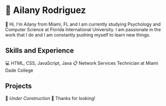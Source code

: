 # 🌟 Ailany Rodriguez
👋 Hi, I'm Ailany from Miami, FL and I am currently studying Psychology and Computer Science at Florida International University. I am passionate in the work that I do and I am constantly pushing myself to learn new things. 

## Skills and Experience
💻 HTML, CSS, JavaScript, Java
📋 Network Services Technician at Miami Dade College

## Projects
🚧 *Under Construction* 🚧
Thanks for looking!
